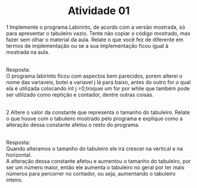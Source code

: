 <h1 align="center"> Atividade 01 </h1>
<p align="left">1 Implemente o programa Labirinto, de acordo com a versão mostrada, só para apresentar o tabuleiro vazio. Tente não copiar o código mostrado, mas fazer sem olhar o material da aula. Relate o que você fez de diferente em termos de implementação ou se a sua implementação ficou igual à mostrada na aula.</p>
<br>
Resposta:
<br>
O programa labirinto ficou com aspectos bem parecidos, porem alterei o nome das variaveis, botei a variavel j lá para baixo, antes do outro for o qual ela é utilizada colocando int j =0,troquei um for por while que também pode ser utilizado como reptição e contador, dentre outras coisas.
<br>
<br>
<p align="left">2 Altere o valor da constante que representa o tamanho do tabuleiro. Relate o que houve com o tabuleiro mostrado pelo programa e explique como a alteração dessa constante afetou o resto do programa.</p>
<br>
Resposta:
<br>
Quando alteramos o tamanho do tabuleiro ele irá crescer na vertical e na horizontal.
<br>
A alteração dessa constante afetou e aumentou o tamanho do tabuleiro, por ser um número maior, então ele aumenta o tabuleiro no geral por ter mais números para percorrer no contador, ou seja, aumentando o tabuleiro inteiro.
